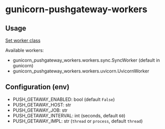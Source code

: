 # gunicorn-pushgateway-workers

## Usage
[Set worker class](https://docs.gunicorn.org/en/stable/settings.html#worker-class)

Available workers:
* gunicorn_pushgateway_workers.workers.sync.SyncWorker (default in gunicorn)
* gunicorn_pushgateway_workers.workers.uvicorn.UvicornWorker


## Configuration (env)

* PUSH_GETAWAY_ENABLED: bool (default `False`)
* PUSH_GETAWAY_HOST: str
* PUSH_GETAWAY_JOB: str
* PUSH_GETAWAY_INTERVAL: int (seconds, default `60`)
* PUSH_GETAWAY_IMPL: str (`thread` or `process`, default `thread`)
